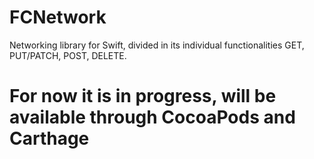 # FCNetwork
Networking library for Swift, divided in its individual functionalities GET, PUT/PATCH, POST, DELETE.

# For now it is in progress, will be available through CocoaPods and Carthage
